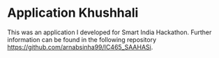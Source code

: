 # Application Khushhali
 This was an application I developed for Smart India Hackathon. Further information can be found in the following repository https://github.com/arnabsinha99/IC465_SAAHASi.
 
